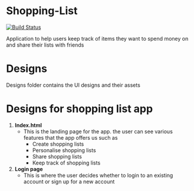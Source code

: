 # Shopping-List

[![Build Status](https://travis-ci.org/PaulKariukiRimiru/Shopping-List.svg?branch=master)](https://travis-ci.org/PaulKariukiRimiru/Shopping-List)

Application to help users keep track of items they want to spend money on and share their lists with friends

# Designs
Designs folder contains the UI designs and their assets
# Designs for shopping list app
1. <b>Index.html</b>
    * This is the landing page for the app. the user can see various features that the app offers us such as
        - Create shopping lists
        - Personalise shopping lists
        - Share shopping lists
        - Keep track of shopping lists
2. <b>Login page</b>
    * This is where the user decides whether to login to an existing account or sign up for a new account
